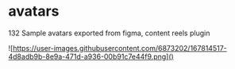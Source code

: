 # avatars

132 Sample avatars exported from figma, content reels plugin

![https://user-images.githubusercontent.com/6873202/167814517-4d8adb9b-8e9a-471d-a936-00b91c7e44f9.png]()
